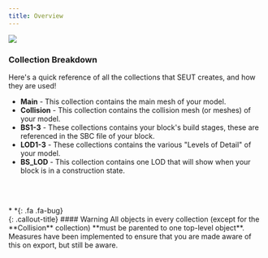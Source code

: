 ```yaml
---
title: Overview
---
```

![](/modding-reference/assets/images/reference/seut/collections.png)

### Collection Breakdown
Here's a quick reference of all the collections that SEUT creates, and how they are used!

* **Main** - This collection contains the main mesh of your model.
* **Collision** - This collection contains the collision mesh (or meshes) of your model.
* **BS1-3** - These collections contains your block's build stages, these are referenced in the SBC file of your block.
* **LOD1-3** - These collections contains the various "Levels of Detail" of your model.
* **BS_LOD** - This collection contains one LOD that will show when your block is in a construction state.

<br><br/>

<div class="callout-block callout-warning"><div class="icon-holder">*&nbsp;*{: .fa .fa-bug}
</div><div class="content">
{: .callout-title}
#### Warning
All objects in every collection (except for the **Collision** collection) **must be parented to one top-level object**. Measures have been implemented to ensure that you are made aware of this on export, but still be aware.
</div></div>

